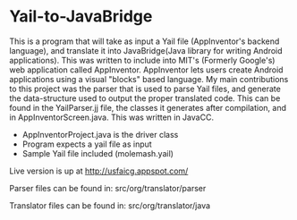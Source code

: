 Yail-to-JavaBridge
==================
This is a program that will take as input a Yail file (AppInventor's backend language), and translate it into JavaBridge(Java library for writing Android applications).
This was written to include into MIT's (Formerly Google's) web application called AppInventor. AppInventor lets users create Android applications using a visual "blocks" based language.
My main contributions to this project was the parser that is used to parse Yail files, and generate the data-structure used to output the proper translated code.
This can be found in the YailParser.jj file, the classes it generates after compilation, and in AppInventorScreen.java. This was written in JavaCC.

- AppInventorProject.java is the driver class
- Program expects a yail file as input
- Sample Yail file included (molemash.yail)


Live version is up at http://usfaicg.appspot.com/

Parser files can be found in: src/org/translator/parser


Translator files can be found in: src/org/translator/java
